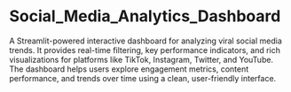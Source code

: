# Social_Media_Analytics_Dashboard
A Streamlit-powered interactive dashboard for analyzing viral social media trends. It provides real-time filtering, key performance indicators, and rich visualizations for platforms like TikTok, Instagram, Twitter, and YouTube. The dashboard helps users explore engagement metrics, content performance, and trends over time using a clean, user-friendly interface.
